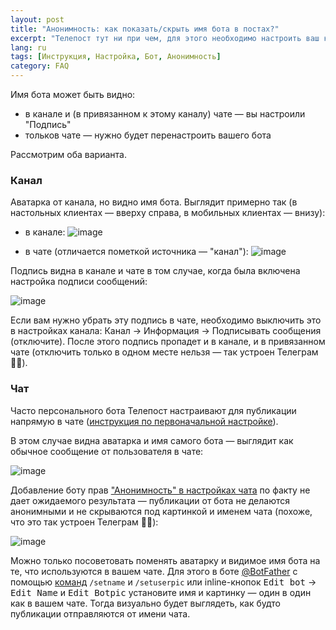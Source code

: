 ```yaml
---
layout: post
title: "Анонимность: как показать/скрыть имя бота в постах?"
excerpt: "Телепост тут ни при чем, для этого необходимо настроить ваш канал/чат или бота"
lang: ru
tags: [Инструкция, Настройка, Бот, Анонимность]
category: FAQ
---
```


Имя бота может быть видно:
* в канале и (в привязанном к этому каналу) чате — вы настроили "Подпись"
* тольков чате — нужно будет перенастроить вашего бота

Рассмотрим оба варианта.

### Канал

Аватарка от канала, но видно имя бота. Выглядит примерно так (в настольных клиентах — вверху справа, в мобильных клиентах — внизу):

* в канале:
  ![image](https://user-images.githubusercontent.com/24430718/108638558-eaee3080-74a0-11eb-9257-e40c5fc08456.png)

* в чате (отличается пометкой источника — "канал"):
  ![image](https://user-images.githubusercontent.com/24430718/108638076-8205b900-749e-11eb-83b1-0943e89ed681.png)

Подпись видна в канале и чате в том случае, когда была включена настройка подписи сообщений:

![image](https://user-images.githubusercontent.com/24430718/108638654-533d1200-74a1-11eb-9b13-d8317b521555.png)

Если вам нужно убрать эту подпись в чате, необходимо выключить это в настройках канала: Канал → Информация → Подписывать сообщения (отключите). После этого подпись пропадет и в канале, и в привязанном чате (отключить только в одном месте нельзя — так устроен Телеграм 🤷‍♂️).


### Чат

Часто персонального бота Телепост настраивают для публикации напрямую в чате ([инструкция по первоначальной настройке](2019-04-26-getting-started.md)).

В этом случае видна аватарка и имя самого бота — выглядит как обычное сообщение от пользователя в чате:

![image](https://user-images.githubusercontent.com/24430718/108639081-ac0daa00-74a3-11eb-9012-aadfb59a5d95.png)

Добавление боту прав ["Анонимность" в настройках чата](https://telegram.org/blog/filters-anonymous-admins-comments/ru?ln=a#anonimnie-administratori-v-gruppah) по факту не дает ожидаемого результата — публикации от бота не делаются анонимными и не скрываются под картинкой и именем чата (похоже, что это так устроен Телеграм 🤷‍♂️):

![image](https://user-images.githubusercontent.com/24430718/108638959-f7738880-74a2-11eb-9633-2ae6cb2e0976.png)

Можно только посоветовать поменять аватарку и видимое имя бота на те, что используются в вашем чате. Для этого в боте [@BotFather](https://t.me/BotFather) с помощью [команд](https://core.telegram.org/bots#botfather-commands) `/setname` и `/setuserpic` или inline-кнопок <kbd>Edit bot</kbd> → <kbd>Edit Name</kbd> и <kbd>Edit Botpic</kbd> установите имя и картинку — один в один как в вашем чате. Тогда визуально будет выглядеть, как будто публикации отправляются от имени чата.
